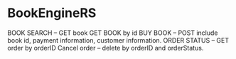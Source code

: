BookEngineRS
============
BOOK SEARCH – GET book GET BOOK by id
BUY BOOK – POST  include book id, payment information, customer information.
ORDER STATUS – GET order by orderID
Cancel order – delete by orderID and orderStatus.

